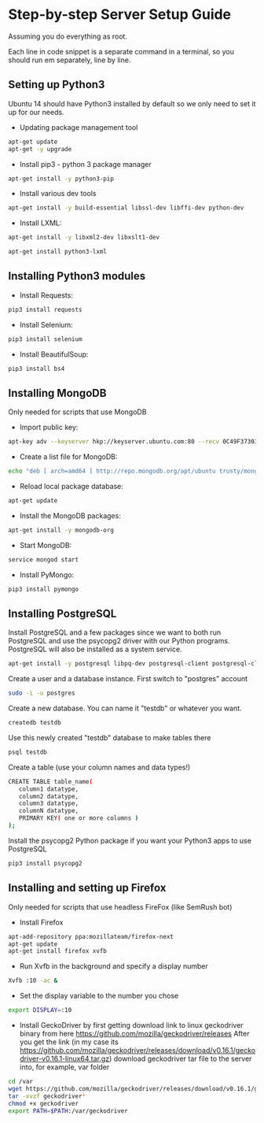 # Step-by-step Server Setup Guide #
Assuming you do everything as root.

Each line in code snippet is a separate command in a terminal, so you should run em separately, line by line.

## Setting up Python3 ##
Ubuntu 14 should have Python3 installed by default so we only need to set it up for our needs.

* Updating package management tool 
```bash
apt-get update
apt-get -y upgrade
```
* Install pip3 - python 3 package manager
```bash
apt-get install -y python3-pip
```
* Install various dev tools
```bash
apt-get install -y build-essential libssl-dev libffi-dev python-dev
```
* Install LXML:
```bash
apt-get install -y libxml2-dev libxslt1-dev
```
```bash
apt-get install python3-lxml
```

## Installing Python3 modules ##

* Install Requests:
```bash
pip3 install requests
```
* Install Selenium:
```bash
pip3 install selenium
```
* Install BeautifulSoup:
```bash
pip3 install bs4
```

## Installing MongoDB ##
Only needed for scripts that use MongoDB

* Import public key:
```bash
apt-key adv --keyserver hkp://keyserver.ubuntu.com:80 --recv 0C49F3730359A14518585931BC711F9BA15703C6
```
* Create a list file for MongoDB:
```bash
echo "deb [ arch=amd64 ] http://repo.mongodb.org/apt/ubuntu trusty/mongodb-org/3.4 multiverse" | sudo tee /etc/apt/sources.list.d/mongodb-org-3.4.list
```
* Reload local package database:
```bash
apt-get update
```
* Install the MongoDB packages:
```bash
apt-get install -y mongodb-org
```
* Start MongoDB:
```bash
service mongod start
```
* Install PyMongo:
```bash
pip3 install pymongo
```

## Installing PostgreSQL ##
Install PostgreSQL and a few packages since we want to both run PostgreSQL and use the psycopg2 driver with our Python programs. PostgreSQL will also be installed as a system service.
```bash
apt-get install -y postgresql libpq-dev postgresql-client postgresql-client-common
```
Create a user and a database instance. First switch to "postgres" account
```bash
sudo -i -u postgres
```
Create a new database. You can name it "testdb" or whatever you want.
```bash
createdb testdb
```
Use this newly created "testdb" database to make tables there
```bash
psql testdb
```
Create a table (use your column names and data types!)
```bash
CREATE TABLE table_name(
   column1 datatype,
   column2 datatype,
   column3 datatype,
   columnN datatype,
   PRIMARY KEY( one or more columns )
);
```
Install the psycopg2 Python package if you want your Python3 apps to use PostgreSQL
```bash
pip3 install psycopg2
```

## Installing and setting up Firefox ##
Only needed for scripts that use headless FireFox (like SemRush bot)

* Install Firefox
```bash
apt-add-repository ppa:mozillateam/firefox-next
apt-get update
apt-get install firefox xvfb
```
* Run Xvfb in the background and specify a display number
```bash
Xvfb :10 -ac &
```
* Set the display variable to the number you chose
```bash
export DISPLAY=:10
```
* Install GeckoDriver by first getting download link to linux geckodriver binary from here https://github.com/mozilla/geckodriver/releases
After you get the link (in my case its https://github.com/mozilla/geckodriver/releases/download/v0.16.1/geckodriver-v0.16.1-linux64.tar.gz) download geckodriver tar file to the server into, for example, var folder
```bash
cd /var
wget https://github.com/mozilla/geckodriver/releases/download/v0.16.1/geckodriver-v0.16.1-linux64.tar.gz
tar -xvzf geckodriver*
chmod +x geckodriver
export PATH=$PATH:/var/geckodriver
```
